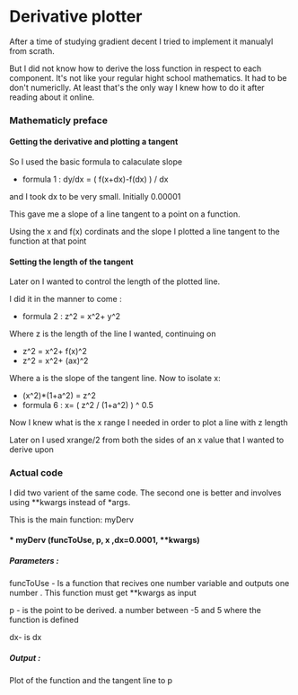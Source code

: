 # Derivative plotter

After a time of studying gradient decent I tried to implement it manualyl from scrath.

But I did not know how to derive the loss function in respect to each component. It's not
like your regular hight school mathematics. It had to be don't numericlly. At least that's the only way I knew how to do it
after reading about it online.


### Mathematicly preface
#### Getting the derivative and plotting a tangent

So I used the basic formula to calaculate slope

* formula 1 : dy/dx = ( f(x+dx)-f(dx) ) / dx

and I took dx to be very small. Initially 0.00001

This gave me a slope of a line tangent to a point on a function.

Using the x and f(x) cordinats and the slope I plotted a line tangent to the function at that point

#### Setting the length of the tangent
Later on I wanted to control the length of the plotted line.

I did it in the manner to come :

* formula 2 : z^2 = x^2+ y^2

Where z is the length of the line I wanted, continuing on

* z^2 = x^2+ f(x)^2
* z^2 = x^2+ (ax)^2

Where a is the slope of the tangent line. Now to isolate x:

* (x^2)*(1+a^2) = z^2
* formula 6 : x= ( z^2 / (1+a^2) ) ^ 0.5

Now I knew what is the x range I needed in order to plot a line with z length

Later on I used xrange/2 from both the sides of an x value that I wanted to derive upon


### Actual code
I did two varient of the same code. The second one is better and involves using **kwargs instead of *args.

This is the main function: myDerv

#### * myDerv (funcToUse, p, x ,dx=0.0001, **kwargs)

##### Parameters :

funcToUse - Is a function that recives one number variable and outputs one number .
This function must get **kwargs as input

p - is the point to be derived. a number between -5 and 5 where the function is defined

dx- is dx


##### Output :

Plot of the function and the tangent line to p





